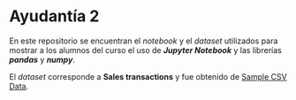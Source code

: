# Ayudantía 2

En este repositorio se encuentran el *notebook* y el *dataset* utilizados para mostrar a los alumnos del curso el uso de ***Jupyter Notebook*** y las librerías ***pandas*** y ***numpy***.

El *dataset* corresponde a **Sales transactions** y fue obtenido de [Sample CSV Data](https://support.spatialkey.com/spatialkey-sample-csv-data/).
